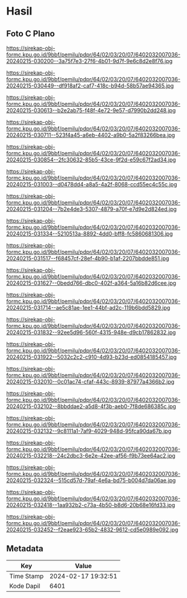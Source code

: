 # Hasil

## Foto C Plano

https://sirekap-obj-formc.kpu.go.id/9bbf/pemilu/pdpr/64/02/03/20/07/6402032007036-20240215-030200--3a75f7e3-27f6-4b01-9d7f-9e6c8d2e8f76.jpg

https://sirekap-obj-formc.kpu.go.id/9bbf/pemilu/pdpr/64/02/03/20/07/6402032007036-20240215-030449--df918af2-caf7-418c-b94d-58b57ae94365.jpg

https://sirekap-obj-formc.kpu.go.id/9bbf/pemilu/pdpr/64/02/03/20/07/6402032007036-20240215-030613--b2e2ab75-f48f-4e72-9e57-d7990b2dd248.jpg

https://sirekap-obj-formc.kpu.go.id/9bbf/pemilu/pdpr/64/02/03/20/07/6402032007036-20240215-030711--523f4a45-a6eb-4402-a9b0-5a2f83266bea.jpg

https://sirekap-obj-formc.kpu.go.id/9bbf/pemilu/pdpr/64/02/03/20/07/6402032007036-20240215-030854--2fc30632-85b5-43ce-9f2d-e59c67f2ad34.jpg

https://sirekap-obj-formc.kpu.go.id/9bbf/pemilu/pdpr/64/02/03/20/07/6402032007036-20240215-031003--d0478dd4-a8a5-4a2f-8068-ccd55ec4c55c.jpg

https://sirekap-obj-formc.kpu.go.id/9bbf/pemilu/pdpr/64/02/03/20/07/6402032007036-20240215-031204--7b2e4de3-5307-4879-a70f-e7d9e2d824ed.jpg

https://sirekap-obj-formc.kpu.go.id/9bbf/pemilu/pdpr/64/02/03/20/07/6402032007036-20240215-031334--5210513a-8892-4dd0-bff8-fc5860681306.jpg

https://sirekap-obj-formc.kpu.go.id/9bbf/pemilu/pdpr/64/02/03/20/07/6402032007036-20240215-031517--f68457cf-28ef-4b90-b1af-2207bbdde851.jpg

https://sirekap-obj-formc.kpu.go.id/9bbf/pemilu/pdpr/64/02/03/20/07/6402032007036-20240215-031627--0bedd766-dbc0-402f-a364-5a16b82d6cee.jpg

https://sirekap-obj-formc.kpu.go.id/9bbf/pemilu/pdpr/64/02/03/20/07/6402032007036-20240215-031714--ae5c81ae-1ee1-44bf-ad2c-119b6bdd5829.jpg

https://sirekap-obj-formc.kpu.go.id/9bbf/pemilu/pdpr/64/02/03/20/07/6402032007036-20240215-031832--92ee5d96-560f-4315-948e-d9cb17862832.jpg

https://sirekap-obj-formc.kpu.go.id/9bbf/pemilu/pdpr/64/02/03/20/07/6402032007036-20240215-031922--5032c2c2-c910-4d93-b23d-ed0854185457.jpg

https://sirekap-obj-formc.kpu.go.id/9bbf/pemilu/pdpr/64/02/03/20/07/6402032007036-20240215-032010--0c01ac74-cfaf-443c-8939-87977a4366b2.jpg

https://sirekap-obj-formc.kpu.go.id/9bbf/pemilu/pdpr/64/02/03/20/07/6402032007036-20240215-032102--8bbddae2-a5d8-4f3b-aeb0-7f8de686385c.jpg

https://sirekap-obj-formc.kpu.go.id/9bbf/pemilu/pdpr/64/02/03/20/07/6402032007036-20240215-032132--9c8111a1-7af9-4029-948d-95fca90da67b.jpg

https://sirekap-obj-formc.kpu.go.id/9bbf/pemilu/pdpr/64/02/03/20/07/6402032007036-20240215-032218--24c2dbc3-6e2e-42ee-af56-f9b73ee64ac2.jpg

https://sirekap-obj-formc.kpu.go.id/9bbf/pemilu/pdpr/64/02/03/20/07/6402032007036-20240215-032324--515cd57d-79af-4e6a-bd75-b004d7da06ae.jpg

https://sirekap-obj-formc.kpu.go.id/9bbf/pemilu/pdpr/64/02/03/20/07/6402032007036-20240215-032418--1aa932b2-c73a-4b50-b8d6-20b68e16fd33.jpg

https://sirekap-obj-formc.kpu.go.id/9bbf/pemilu/pdpr/64/02/03/20/07/6402032007036-20240215-032452--f2eae923-65b2-4832-9612-cd5e0989e092.jpg


## Metadata

| Key        | Value               |
| ---------- | ------------------- |
| Time Stamp | 2024-02-17 19:32:51 |
| Kode Dapil | 6401                |



